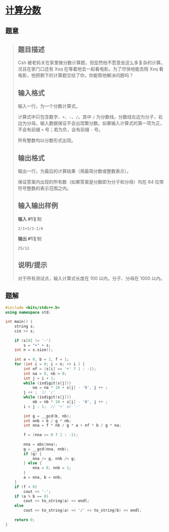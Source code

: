 #  [计算分数](https://www.luogu.com.cn/problem/P1572)

## 题意

>   ## 题目描述
>
>   Csh 被老妈关在家里做分数计算题，但显然他不愿意坐这么多复杂的计算。况且在家门口还有 Xxq 在等着他去一起看电影。为了尽快地能去陪 Xxq 看电影，他把剩下的计算题交给了你，你能帮他解决问题吗？
>
>   ## 输入格式
>
>   输入一行，为一个分数计算式。
>
>   计算式中只包含数字、`+`、`-`、`/`。其中 `/` 为分数线，分数线左边为分子，右边为分母。输入数据保证不会出现繁分数。如果输入计算式的第一项为正，不会有前缀 `+` 号；若为负，会有前缀 `-` 号。
>
>   所有整数均以分数形式出现。
>
>   ## 输出格式
>
>   输出一行，为最后的计算结果（用最简分数或整数表示）。
>
>   保证答案内出现的所有数（如果答案是分数即为分子和分母）均在 64 位带符号整数的表示范围之内。
>
>   ## 输入输出样例
>
>   **输入 #1**复制
>
>   ```
>   2/1+1/3-1/4
>   ```
>
>   **输出 #1**复制
>
>   ```
>   25/12
>   ```
>
>   ## 说明/提示
>
>   对于所有测试点，输入计算式长度在 100 以内，分子、分母在 1000 以内。

## 题解



```c++
#include <bits/stdc++.h>
using namespace std;

int main() {
    string s;
    cin >> s;
    
    if (s[0] != '-')
        s = "+" + s;
    int n = s.size();
    
    int a = 0, b = 1, f = 1;
    for (int i = 0; i < n; ++ i ) {
        int nf = (s[i] == '+' ? 1 : -1);
        int na = 0, nb = 0;
        int j = i + 1;
        while (isdigit(s[j]))
            na = na * 10 + s[j] - '0', j ++ ;
        j ++ ;  // '/'
        while (isdigit(s[j]))
            nb = nb * 10 + s[j] - '0', j ++ ;
        i = j - 1;  // '+' or '-'
        
        int g = __gcd(b, nb);
        int nnb = b / g * nb;
        int nna = f * nb / g * a + nf * b / g * na;
        
        f = (nna >= 0 ? 1 : -1);
        
        nna = abs(nna);
        g = __gcd(nna, nnb);
        if (g) {
            nna /= g, nnb /= g;
        } else {
            nna = 0, nnb = 1;
        }
        a = nna, b = nnb;
    }
    if (f < 0)
        cout << '-';
    if (a % b == 0)
        cout << to_string(a) << endl;
    else
        cout << to_string(a) << '/' << to_string(b) << endl;
    
    return 0;
}
```



```python3

```

